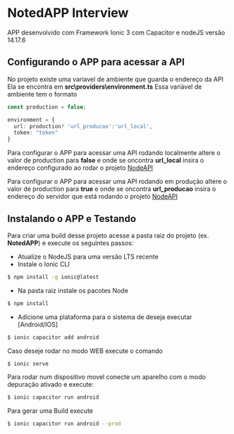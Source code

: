 # NotedAPP Interview

APP desenvolvido com Framework Ionic 3 com Capacitor e nodeJS versão 14.17.6

## Configurando o APP para acessar a API

No projeto existe uma variavel de ambiente que guarda o endereço da API
Ela se encontra em **src\providers\environment.ts**
Essa variável de ambiente tem o formato
```typescript
const production = false;

environment = {
  url: production? 'url_producao':'url_local',
  token: "token"
}
```

Para configurar o APP para acessar uma API rodando localmente altere o valor de production para **false** e onde se oncontra **url_local** insira o endereço configurado ao rodar o projeto [NodeAPI](https://github.com/claudio-henriq/NotedAPI)

Para configurar o APP para acessar uma API rodando em produção altere o valor de production para **true** e onde se oncontra **url_producao** insira o endereço do servidor que está rodando o projeto [NodeAPI](https://github.com/claudio-henriq/NotedAPI)

## Instalando o APP e Testando

Para criar uma build desse projeto acesse a pasta raiz do projeto (ex. **NotedAPP**) e execute os seguintes passos:

* Atualize o NodeJS para uma versão LTS recente
* Instale o Ionic CLI
```bash
$ npm install -g ionic@latest
```
* Na pasta raiz instale os pacotes Node
```bash
$ npm install
```
* Adicione uma plataforma para o sistema de deseja executar [Android/IOS]
```bash
$ ionic capacitor add android
```

Caso deseje rodar no modo WEB execute o comando
```bash
$ ionic serve
```

Para rodar num dispositivo movel conecte um aparelho com o modo depuração ativado e execute:
```bash
$ ionic capacitor run android
```

Para gerar uma Build  execute
```bash
$ ionic capacitor run android --prod
```
